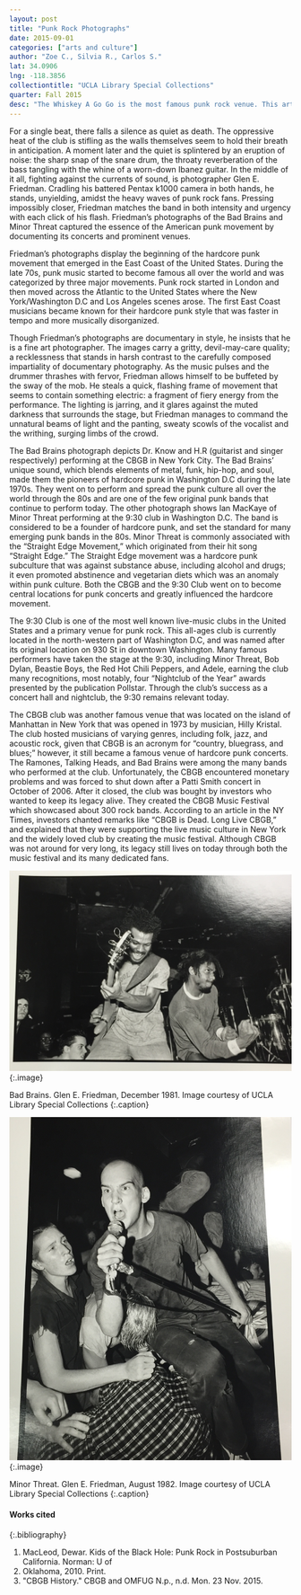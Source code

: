 ```yaml
---
layout: post
title: "Punk Rock Photographs"
date: 2015-09-01
categories: ["arts and culture"]
author: "Zoe C., Silvia R., Carlos S."
lat: 34.0906
lng: -118.3856
collectiontitle: "UCLA Library Special Collections"
quarter: Fall 2015
desc: "The Whiskey A Go Go is the most famous punk rock venue. This article analyzes photographs from Washington D.C and New York of the Bad Brains and Minor Threat. These two bands had a profound impact on the development of punk culture in Los Angeles."
---
```

For a single beat, there falls a silence as quiet as death. The oppressive heat of the club is stifling as the walls themselves seem to hold their breath in anticipation. A moment later and the quiet is splintered by an eruption of noise: the sharp snap of the snare drum, the throaty reverberation of the bass tangling with the whine of a worn-down Ibanez guitar. In the middle of it all, fighting against the currents of sound, is photographer Glen E. Friedman. Cradling his battered Pentax k1000 camera in both hands, he stands, unyielding, amidst the heavy waves of punk rock fans. Pressing impossibly closer, Friedman matches the band in both intensity and urgency with each click of his flash. Friedman’s photographs of the Bad Brains and Minor Threat captured the essence of the American punk movement by documenting its concerts and prominent venues.

Friedman’s photographs display the beginning of the hardcore punk movement that emerged in the East Coast of the United States. During the late 70s, punk music started to become famous all over the world and was categorized by  three major movements. Punk rock started in London and then moved across the Atlantic to the United States where the New York/Washington D.C and Los Angeles scenes arose. The first East Coast musicians became known for their hardcore punk style that was faster in tempo and more musically disorganized.

Though Friedman’s photographs are documentary in style, he insists that he is a fine art photographer. The images carry a gritty, devil-may-care quality; a recklessness that stands in harsh contrast to the carefully composed impartiality of documentary photography. As the music pulses and the drummer thrashes with fervor, Friedman allows himself to be buffeted by the sway of the mob. He steals a quick, flashing frame of movement that seems to contain something electric: a fragment of fiery energy from the performance. The lighting is jarring, and it glares against the muted darkness that surrounds the stage, but Friedman manages to command the unnatural beams of light and the panting, sweaty scowls of the vocalist and the writhing, surging limbs of the crowd.

The Bad Brains photograph depicts Dr. Know and H.R (guitarist and singer respectively) performing at the CBGB in New York City. The Bad Brains’ unique sound, which blends elements of metal, funk, hip-hop, and soul, made them the pioneers of hardcore punk in Washington D.C during the late 1970s. They went on to perform and spread the punk culture all over the world through the 80s and are one of the few original punk bands that continue to perform today. The other photograph shows Ian MacKaye of Minor Threat performing at the 9:30 club in Washington D.C. The band is considered to be a founder of hardcore punk, and set the standard for many emerging punk bands in the 80s. Minor Threat is commonly associated with the “Straight Edge Movement,” which originated from their hit song “Straight Edge.” The Straight Edge movement was a hardcore punk subculture that was against substance abuse, including alcohol and drugs; it even promoted abstinence and vegetarian diets which was an anomaly within punk culture. Both the CBGB and the 9:30 Club went on to become central locations for punk concerts and greatly influenced the hardcore movement.

The 9:30 Club is one of the most well known live-music clubs in the United States and a primary venue for punk rock. This all-ages club is currently located in the north-western part of Washington D.C, and was named after its original location on 930 St in downtown Washington. Many famous performers have taken the stage at the 9:30, including Minor Threat, Bob Dylan, Beastie Boys, the Red Hot Chili Peppers, and Adele, earning the club many recognitions, most notably, four “Nightclub of the Year” awards presented by the publication Pollstar. Through the club’s success as a concert hall and nightclub, the 9:30 remains relevant today.

The CBGB club was another famous venue that was located on the island of Manhattan in New York that was opened in 1973 by musician, Hilly Kristal. The club hosted musicians of varying genres, including folk, jazz, and acoustic rock, given that CBGB is an acronym for “country, bluegrass, and blues;”  however, it still became a famous venue of hardcore punk concerts. The Ramones, Talking Heads, and Bad Brains were among the many bands who performed at the club. Unfortunately, the CBGB encountered monetary problems and was forced to shut down after a Patti Smith concert in October of 2006. After it closed, the club was bought by investors who wanted to keep its legacy alive. They created the CBGB Music Festival which showcased about 300 rock bands. According to an article in the NY Times, investors chanted remarks like “CBGB is Dead. Long Live CBGB,” and explained that they were supporting the live music culture in New York and the widely loved club by creating the music festival. Although CBGB was not around for very long, its legacy still lives on today through both the music festival and its many dedicated fans.


![Dr. Know and H.R of the Bad Brains performing at the CBGB club in New York City](images/punk1.jpg)
{:.image}

Bad Brains. Glen E. Friedman, December 1981. Image courtesy of UCLA Library Special Collections
   {:.caption}

![Ian Mackeye of Minor Threat performing at the 9:30 club in Washington D.C](images/punk2.jpg)
{:.image}

Minor Threat. Glen E. Friedman, August 1982. Image courtesy of UCLA Library Special Collections
   {:.caption}


#### Works cited

{:.bibliography}
1.  MacLeod, Dewar. Kids of the Black Hole: Punk Rock in Postsuburban California. Norman: U of 
2. 	Oklahoma, 2010. Print. 
3.  &quot;CBGB History.&quot; CBGB and OMFUG N.p., n.d. Mon. 23 Nov. 2015.
